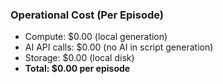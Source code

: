 ### Operational Cost (Per Episode)
- Compute: $0.00 (local generation)
- AI API calls: $0.00 (no AI in script generation)
- Storage: $0.00 (local disk)
- **Total: $0.00 per episode**
